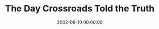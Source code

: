 ---
layout: series
series: "The Day Crossroads Told the Truth"
permalink: "/the-day-crossroads-told-the-truth/"
title: "The Day Crossroads Told the Truth"
date: 2002-08-10 00:00:00
endDate: 2002-08-11 00:00:00
description: "Find out the truth about Jesus' ministry and how it affects us at Crossroads."
src: "http://s3.amazonaws.com/crossroads-media/images/GenericCrnerSign.jpg"
---
